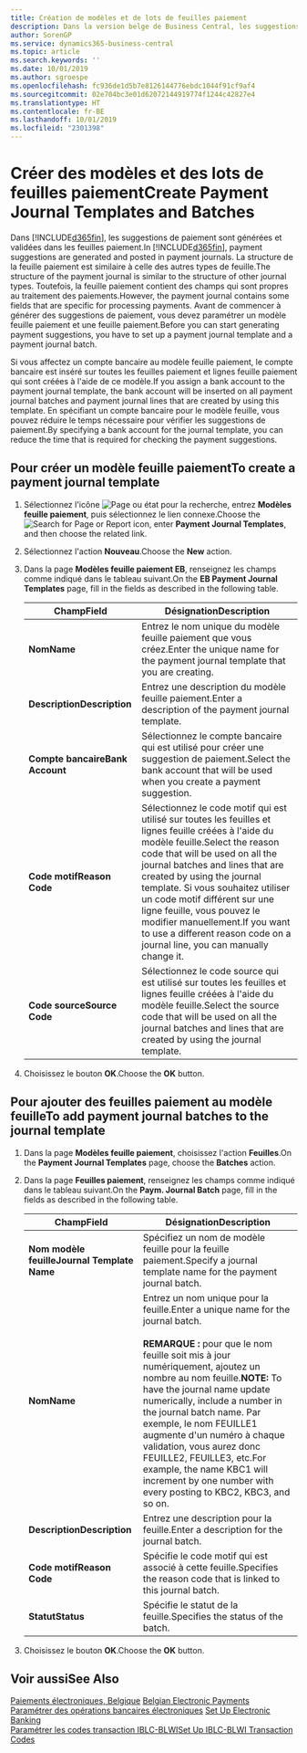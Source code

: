 ```yaml
---
title: Création de modèles et de lots de feuilles paiement
description: Dans la version belge de Business Central, les suggestions de paiement sont générées et validées dans les feuilles paiement. La structure de la feuille paiement est similaire à celle des autres types de feuille.
author: SorenGP
ms.service: dynamics365-business-central
ms.topic: article
ms.search.keywords: ''
ms.date: 10/01/2019
ms.author: sgroespe
ms.openlocfilehash: fc936de1d5b7e8126144776ebdc1044f91cf9af4
ms.sourcegitcommit: 02e704bc3e01d62072144919774f1244c42827e4
ms.translationtype: HT
ms.contentlocale: fr-BE
ms.lasthandoff: 10/01/2019
ms.locfileid: "2301398"
---
```

# <a name="create-payment-journal-templates-and-batches"></a><span data-ttu-id="12023-104">Créer des modèles et des lots de feuilles paiement</span><span class="sxs-lookup"><span data-stu-id="12023-104">Create Payment Journal Templates and Batches</span></span>
<span data-ttu-id="12023-105">Dans [!INCLUDE[d365fin](../../includes/d365fin_md.md)], les suggestions de paiement sont générées et validées dans les feuilles paiement.</span><span class="sxs-lookup"><span data-stu-id="12023-105">In [!INCLUDE[d365fin](../../includes/d365fin_md.md)], payment suggestions are generated and posted in payment journals.</span></span> <span data-ttu-id="12023-106">La structure de la feuille paiement est similaire à celle des autres types de feuille.</span><span class="sxs-lookup"><span data-stu-id="12023-106">The structure of the payment journal is similar to the structure of other journal types.</span></span> <span data-ttu-id="12023-107">Toutefois, la feuille paiement contient des champs qui sont propres au traitement des paiements.</span><span class="sxs-lookup"><span data-stu-id="12023-107">However, the payment journal contains some fields that are specific for processing payments.</span></span> <span data-ttu-id="12023-108">Avant de commencer à générer des suggestions de paiement, vous devez paramétrer un modèle feuille paiement et une feuille paiement.</span><span class="sxs-lookup"><span data-stu-id="12023-108">Before you can start generating payment suggestions, you have to set up a payment journal template and a payment journal batch.</span></span>  

<span data-ttu-id="12023-109">Si vous affectez un compte bancaire au modèle feuille paiement, le compte bancaire est inséré sur toutes les feuilles paiement et lignes feuille paiement qui sont créées à l'aide de ce modèle.</span><span class="sxs-lookup"><span data-stu-id="12023-109">If you assign a bank account to the payment journal template, the bank account will be inserted on all payment journal batches and payment journal lines that are created by using this template.</span></span> <span data-ttu-id="12023-110">En spécifiant un compte bancaire pour le modèle feuille, vous pouvez réduire le temps nécessaire pour vérifier les suggestions de paiement.</span><span class="sxs-lookup"><span data-stu-id="12023-110">By specifying a bank account for the journal template, you can reduce the time that is required for checking the payment suggestions.</span></span>  

## <a name="to-create-a-payment-journal-template"></a><span data-ttu-id="12023-111">Pour créer un modèle feuille paiement</span><span class="sxs-lookup"><span data-stu-id="12023-111">To create a payment journal template</span></span>  

1.  <span data-ttu-id="12023-112">Sélectionnez l'icône ![Page ou état pour la recherche](../../media/ui-search/search_small.png "icône Page ou état pour la recherche"), entrez **Modèles feuille paiement**, puis sélectionnez le lien connexe.</span><span class="sxs-lookup"><span data-stu-id="12023-112">Choose the ![Search for Page or Report](../../media/ui-search/search_small.png "Search for Page or Report icon") icon, enter **Payment Journal Templates**, and then choose the related link.</span></span>  
2.  <span data-ttu-id="12023-113">Sélectionnez l'action **Nouveau**.</span><span class="sxs-lookup"><span data-stu-id="12023-113">Choose the **New** action.</span></span>  
3.  <span data-ttu-id="12023-114">Dans la page **Modèles feuille paiement EB**, renseignez les champs comme indiqué dans le tableau suivant.</span><span class="sxs-lookup"><span data-stu-id="12023-114">On the **EB Payment Journal Templates** page, fill in the fields as described in the following table.</span></span>  

    |<span data-ttu-id="12023-115">Champ</span><span class="sxs-lookup"><span data-stu-id="12023-115">Field</span></span>|<span data-ttu-id="12023-116">Désignation</span><span class="sxs-lookup"><span data-stu-id="12023-116">Description</span></span>|  
    |---------------------------------|---------------------------------------|  
    |<span data-ttu-id="12023-117">**Nom**</span><span class="sxs-lookup"><span data-stu-id="12023-117">**Name**</span></span>|<span data-ttu-id="12023-118">Entrez le nom unique du modèle feuille paiement que vous créez.</span><span class="sxs-lookup"><span data-stu-id="12023-118">Enter the unique name for the payment journal template that you are creating.</span></span>|  
    |<span data-ttu-id="12023-119">**Description**</span><span class="sxs-lookup"><span data-stu-id="12023-119">**Description**</span></span>|<span data-ttu-id="12023-120">Entrez une description du modèle feuille paiement.</span><span class="sxs-lookup"><span data-stu-id="12023-120">Enter a description of the payment journal template.</span></span>|  
    |<span data-ttu-id="12023-121">**Compte bancaire**</span><span class="sxs-lookup"><span data-stu-id="12023-121">**Bank Account**</span></span>|<span data-ttu-id="12023-122">Sélectionnez le compte bancaire qui est utilisé pour créer une suggestion de paiement.</span><span class="sxs-lookup"><span data-stu-id="12023-122">Select the bank account that will be used when you create a payment suggestion.</span></span>|  
    |<span data-ttu-id="12023-123">**Code motif**</span><span class="sxs-lookup"><span data-stu-id="12023-123">**Reason Code**</span></span>|<span data-ttu-id="12023-124">Sélectionnez le code motif qui est utilisé sur toutes les feuilles et lignes feuille créées à l'aide du modèle feuille.</span><span class="sxs-lookup"><span data-stu-id="12023-124">Select the reason code that will be used on all the journal batches and lines that are created by using the journal template.</span></span> <span data-ttu-id="12023-125">Si vous souhaitez utiliser un code motif différent sur une ligne feuille, vous pouvez le modifier manuellement.</span><span class="sxs-lookup"><span data-stu-id="12023-125">If you want to use a different reason code on a journal line, you can manually change it.</span></span>|  
    |<span data-ttu-id="12023-126">**Code source**</span><span class="sxs-lookup"><span data-stu-id="12023-126">**Source Code**</span></span>|<span data-ttu-id="12023-127">Sélectionnez le code source qui est utilisé sur toutes les feuilles et lignes feuille créées à l'aide du modèle feuille.</span><span class="sxs-lookup"><span data-stu-id="12023-127">Select the source code that will be used on all the journal batches and lines that are created by using the journal template.</span></span>|  

4.  <span data-ttu-id="12023-128">Choisissez le bouton **OK**.</span><span class="sxs-lookup"><span data-stu-id="12023-128">Choose the **OK** button.</span></span>  

## <a name="to-add-payment-journal-batches-to-the-journal-template"></a><span data-ttu-id="12023-129">Pour ajouter des feuilles paiement au modèle feuille</span><span class="sxs-lookup"><span data-stu-id="12023-129">To add payment journal batches to the journal template</span></span>  

1.  <span data-ttu-id="12023-130">Dans la page **Modèles feuille paiement**, choisissez l'action **Feuilles**.</span><span class="sxs-lookup"><span data-stu-id="12023-130">On the **Payment Journal Templates** page, choose the **Batches** action.</span></span>  
2.  <span data-ttu-id="12023-131">Dans la page **Feuilles paiement**, renseignez les champs comme indiqué dans le tableau suivant.</span><span class="sxs-lookup"><span data-stu-id="12023-131">On the **Paym. Journal Batch** page, fill in the fields as described in the following table.</span></span>  

    |<span data-ttu-id="12023-132">Champ</span><span class="sxs-lookup"><span data-stu-id="12023-132">Field</span></span>|<span data-ttu-id="12023-133">Désignation</span><span class="sxs-lookup"><span data-stu-id="12023-133">Description</span></span>|  
    |---------------------------------|---------------------------------------|  
    |<span data-ttu-id="12023-134">**Nom modèle feuille**</span><span class="sxs-lookup"><span data-stu-id="12023-134">**Journal Template Name**</span></span>|<span data-ttu-id="12023-135">Spécifiez un nom de modèle feuille pour la feuille paiement.</span><span class="sxs-lookup"><span data-stu-id="12023-135">Specify a journal template name for the payment journal batch.</span></span>|  
    |<span data-ttu-id="12023-136">**Nom**</span><span class="sxs-lookup"><span data-stu-id="12023-136">**Name**</span></span>|<span data-ttu-id="12023-137">Entrez un nom unique pour la feuille.</span><span class="sxs-lookup"><span data-stu-id="12023-137">Enter a unique name for the journal batch.</span></span><br /><br /> <span data-ttu-id="12023-138">**REMARQUE :** pour que le nom feuille soit mis à jour numériquement, ajoutez un nombre au nom feuille.</span><span class="sxs-lookup"><span data-stu-id="12023-138">**NOTE:** To have the journal name update numerically, include a number in the journal batch name.</span></span> <span data-ttu-id="12023-139">Par exemple, le nom FEUILLE1 augmente d'un numéro à chaque validation, vous aurez donc FEUILLE2, FEUILLE3, etc.</span><span class="sxs-lookup"><span data-stu-id="12023-139">For example, the name KBC1 will increment by one number with every posting to KBC2, KBC3, and so on.</span></span>|  
    |<span data-ttu-id="12023-140">**Description**</span><span class="sxs-lookup"><span data-stu-id="12023-140">**Description**</span></span>|<span data-ttu-id="12023-141">Entrez une description pour la feuille.</span><span class="sxs-lookup"><span data-stu-id="12023-141">Enter a description for the journal batch.</span></span>|  
    |<span data-ttu-id="12023-142">**Code motif**</span><span class="sxs-lookup"><span data-stu-id="12023-142">**Reason Code**</span></span>|<span data-ttu-id="12023-143">Spécifie le code motif qui est associé à cette feuille.</span><span class="sxs-lookup"><span data-stu-id="12023-143">Specifies the reason code that is linked to this journal batch.</span></span>|  
    |<span data-ttu-id="12023-144">**Statut**</span><span class="sxs-lookup"><span data-stu-id="12023-144">**Status**</span></span>|<span data-ttu-id="12023-145">Spécifie le statut de la feuille.</span><span class="sxs-lookup"><span data-stu-id="12023-145">Specifies the status of the batch.</span></span>|  

3.  <span data-ttu-id="12023-146">Choisissez le bouton **OK**.</span><span class="sxs-lookup"><span data-stu-id="12023-146">Choose the **OK** button.</span></span>  

## <a name="see-also"></a><span data-ttu-id="12023-147">Voir aussi</span><span class="sxs-lookup"><span data-stu-id="12023-147">See Also</span></span>  
 <span data-ttu-id="12023-148">[Paiements électroniques, Belgique](belgian-electronic-payments.md) </span><span class="sxs-lookup"><span data-stu-id="12023-148">[Belgian Electronic Payments](belgian-electronic-payments.md) </span></span>  
 <span data-ttu-id="12023-149">[Paramétrer des opérations bancaires électroniques](how-to-set-up-electronic-banking.md) </span><span class="sxs-lookup"><span data-stu-id="12023-149">[Set Up Electronic Banking](how-to-set-up-electronic-banking.md) </span></span>  
 [<span data-ttu-id="12023-150">Paramétrer les codes transaction IBLC-BLWI</span><span class="sxs-lookup"><span data-stu-id="12023-150">Set Up IBLC-BLWI Transaction Codes</span></span>](how-to-set-up-iblc-blwi-transaction-codes.md)
